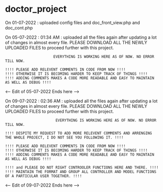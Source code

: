 # doctor_project

On 01-07-2022 : uploaded config files and doc_front_view.php and doc_cont.php

On 05-07-2022 : 01:34 AM : uploaded all the files again after updating a lot of changes in almost every file. PLEASE DOWNLOAD ALL THE NEWLY UPLOADED FILES to 
                          proceed further with this project.
                          
                          EVERYTHING IS WORKING HERE AS OF NOW. NO ERROR TILL NOW. 

    !!!! PLEASE ADD RELEVENT COMMENTS IN CODE FROM NOW !!!!
    !!!! OTHERWISE IT IS BECOMING HARDER TO KEEP TRACK OF THINGS !!!!
    !!!! ADDING COMMENTS MAKES A CODE MORE READABLE AND EASY TO MAINTAIN AS WELL AS DEBUG !!!!
    
<-- Edit of 05-07-2022 Ends here -->

On 09-07-2022 : 02:36 AM : uploaded all the files again after updating a lot of changes in almost every file. PLEASE DOWNLOAD ALL THE NEWLY UPLOADED FILES to 
                           proceed further with this project.
                          
                           EVERYTHING IS WORKING HERE AS OF NOW. NO ERROR TILL NOW.
    
    !!!! DESPITE MY REQUEST TO ADD MORE RELEVENT COMMENTS AND ARRENGING THE WHOLE PROJECT, I DO NOT SEE YOU FOLLOWING IT. !!!!
    
    !!!! PLEASE ADD RELEVENT COMMENTS IN CODE FROM NOW !!!!
    !!!! OTHERWISE IT IS BECOMING HARDER TO KEEP TRACK OF THINGS !!!!
    !!!! ADDING COMMENTS MAKES A CODE MORE READABLE AND EASY TO MAINTAIN AS WELL AS DEBUG !!!!
    
    !!!! and PLEASE DO NOT RIGHT CONTROOLER FUNCTIONS HERE AND THERE. !!!! 
    !!!! MAINTAIN THE FORMAT AND GROUP ALL CONTROLLER AND MODEL FUNCTIONS OF A PARTICULAR USER TOGETHER. !!!!

<-- Edit of 09-07-2022 Ends here -->
